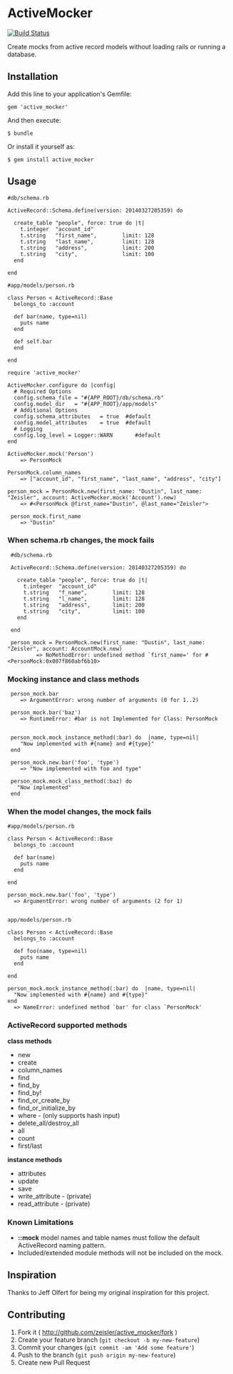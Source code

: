 # ActiveMocker
[![Build Status](https://travis-ci.org/zeisler/active_mocker.png?branch=master)](https://travis-ci.org/zeisler/active_mocker)

Create mocks from active record models without loading rails or running a database.

## Installation

Add this line to your application's Gemfile:

    gem 'active_mocker'

And then execute:

    $ bundle

Or install it yourself as:

    $ gem install active_mocker

## Usage


    #db/schema.rb

    ActiveRecord::Schema.define(version: 20140327205359) do

      create_table "people", force: true do |t|
        t.integer  "account_id"
        t.string   "first_name",        limit: 128
        t.string   "last_name",         limit: 128
        t.string   "address",           limit: 200
        t.string   "city",              limit: 100
      end

    end

    #app/models/person.rb

    class Person < ActiveRecord::Base
      belongs_to :account

      def bar(name, type=nil)
        puts name
      end

      def self.bar
      end

    end

    require 'active_mocker'

    ActiveMocker.configure do |config|
      # Required Options
      config.schema_file = "#{APP_ROOT}/db/schema.rb"
      config.model_dir   = "#{APP_ROOT}/app/models"
      # Additional Options
      config.schema_attributes   = true  #default
      config.model_attributes    = true  #default
      # Logging
      config.log_level = Logger::WARN       #default
    end

    ActiveMocker.mock('Person')
        => PersonMock

    PersonMock.column_names
        => ["account_id", "first_name", "last_name", "address", "city"]

    person_mock = PersonMock.new(first_name: "Dustin", last_name: "Zeisler", account: ActiveMocker.mock('Account').new)
        => #<PersonMock @first_name="Dustin", @last_name="Zeisler">

     person_mock.first_name
        => "Dustin"

### When schema.rb changes, the mock fails

     #db/schema.rb

     ActiveRecord::Schema.define(version: 20140327205359) do

       create_table "people", force: true do |t|
         t.integer  "account_id"
         t.string   "f_name",        limit: 128
         t.string   "l_name",        limit: 128
         t.string   "address",       limit: 200
         t.string   "city",          limit: 100
       end

     end

     person_mock = PersonMock.new(first_name: "Dustin", last_name: "Zeisler", account: AccountMock.new)
             => NoMethodError: undefined method `first_name=' for #<PersonMock:0x007f860abf6b10>


### Mocking instance and class methods

     person_mock.bar
        => ArgumentError: wrong number of arguments (0 for 1..2)

     person_mock.bar('baz')
        => RuntimeError: #bar is not Implemented for Class: PersonMock


     person_mock.mock_instance_method(:bar) do  |name, type=nil|
        "Now implemented with #{name} and #{type}"
     end

     person_mock.new.bar('foo', 'type')
        => "Now implemented with foo and type"

     person_mock.mock_class_method(:baz) do
       "Now implemented"
     end

### When the model changes, the mock fails

    #app/models/person.rb

    class Person < ActiveRecord::Base
      belongs_to :account

      def bar(name)
        puts name
      end

    end

    person_mock.new.bar('foo', 'type')
      => ArgumentError: wrong number of arguments (2 for 1)


    app/models/person.rb

    class Person < ActiveRecord::Base
      belongs_to :account

      def foo(name, type=nil)
        puts name
      end

    end

    person_mock.mock_instance_method(:bar) do  |name, type=nil|
      "Now implemented with #{name} and #{type}"
    end
      => NameError: undefined method `bar' for class `PersonMock'

### ActiveRecord supported methods
**class methods**
  * new
  * create
  * column_names
  * find
  * find_by
  * find_by!
  * find_or_create_by
  * find_or_initialize_by
  * where - (only supports hash input)
  * delete_all/destroy_all
  * all
  * count
  * first/last

**instance methods**
  * attributes
  * update
  * save
  * write_attribute - (private)
  * read_attribute  - (private)

### Known Limitations

* **::mock** model names and table names must follow the default ActiveRecord naming pattern.
* Included/extended module methods will not be included on the mock.

## Inspiration
Thanks to Jeff Olfert for being my original inspiration for this project.

## Contributing

1. Fork it ( http://github.com/zeisler/active_mocker/fork )
2. Create your feature branch (`git checkout -b my-new-feature`)
3. Commit your changes (`git commit -am 'Add some feature'`)
4. Push to the branch (`git push origin my-new-feature`)
5. Create new Pull Request
